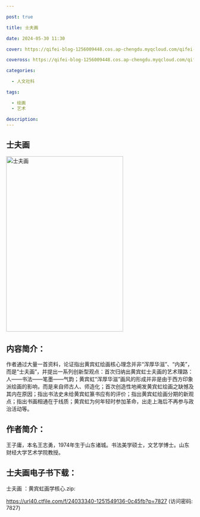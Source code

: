 ```yaml
---

post: true

title: 士夫画

date: 2024-05-30 11:30

cover: https://qifei-blog-1256009448.cos.ap-chengdu.myqcloud.com/qifei-blog/s34321510.jpg

coveross: https://qifei-blog-1256009448.cos.ap-chengdu.myqcloud.com/qifei-blog/s34321510.jpg

categories:

  - 人文社科

tags:

  - 绘画
  - 艺术

description:
---
```


## 士夫画

<img alt="士夫画" class="aligncenter loading" data-was-processed="true" decoding="async" fetchpriority="high" height="471" src="https://qifei-blog-1256009448.cos.ap-chengdu.myqcloud.com/qifei-blog/s34321510.jpg" style="cursor: zoom-in;" width="314"/>

## 内容简介：

作者通过大量一首资料，论证指出黄宾虹绘画核心理念并非“浑厚华滋”、“内美”，而是“士夫画”，并提出一系列创新型观点：首次归纳出黄宾虹士夫画的艺术理路：人——书法——笔墨——气韵；黄宾虹“浑厚华滋”画风的形成并非是由于西方印象派绘画的影响，而是来自师古人、师造化；首次创造性地阐发黄宾虹绘画之缺憾及其内在原因；指出书法史未给黄宾虹篆书应有的评价；指出黄宾虹绘画分期的新观点；指出书画相通在于线质；黄宾虹为何年轻时参加革命，出走上海后不再参与政治活动等。

## 作者简介：

王子庸，本名王志勇，1974年生于山东诸城。书法美学硕士，文艺学博士。山东财经大学艺术学院教授。

## 士夫画电子书下载：

士夫画 ：黄宾虹画学核心.zip: 

https://url40.ctfile.com/f/24033340-1251549136-0c45fb?p=7827 (访问密码: 7827)
